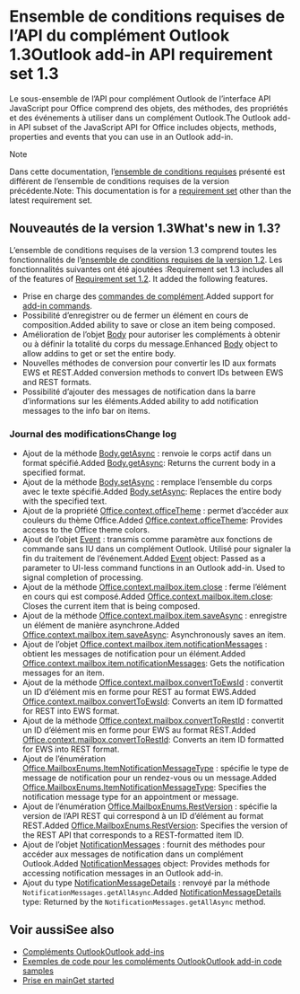 # <a name="outlook-add-in-api-requirement-set-13"></a><span data-ttu-id="667d9-101">Ensemble de conditions requises de l’API du complément Outlook 1.3</span><span class="sxs-lookup"><span data-stu-id="667d9-101">Outlook add-in API requirement set 1.3</span></span>

<span data-ttu-id="667d9-102">Le sous-ensemble de l’API pour complément Outlook de l’interface API JavaScript pour Office comprend des objets, des méthodes, des propriétés et des événements à utiliser dans un complément Outlook.</span><span class="sxs-lookup"><span data-stu-id="667d9-102">The Outlook add-in API subset of the JavaScript API for Office includes objects, methods, properties and events that you can use in an Outlook add-in.</span></span>

> [!NOTE]
> <span data-ttu-id="667d9-103">Dans cette documentation, l’[ensemble de conditions requises](/office/dev/add-ins/reference/requirement-sets/outlook-api-requirement-sets) présenté est différent de l’ensemble de conditions requises de la version précédente.</span><span class="sxs-lookup"><span data-stu-id="667d9-103">Note: This documentation is for a [requirement set](/office/dev/add-ins/reference/requirement-sets/outlook-api-requirement-sets) other than the latest requirement set.</span></span> 

## <a name="whats-new-in-13"></a><span data-ttu-id="667d9-104">Nouveautés de la version 1.3</span><span class="sxs-lookup"><span data-stu-id="667d9-104">What's new in 1.3?</span></span>

<span data-ttu-id="667d9-p101">L’ensemble de conditions requises de la version 1.3 comprend toutes les fonctionnalités de l’[ensemble de conditions requises de la version 1.2](../requirement-set-1.2/outlook-requirement-set-1.2.md). Les fonctionnalités suivantes ont été ajoutées :</span><span class="sxs-lookup"><span data-stu-id="667d9-p101">Requirement set 1.3 includes all of the features of [Requirement set 1.2](../requirement-set-1.2/outlook-requirement-set-1.2.md). It added the following features.</span></span>

- <span data-ttu-id="667d9-107">Prise en charge des [commandes de complément](https://docs.microsoft.com/outlook/add-ins/add-in-commands-for-outlook).</span><span class="sxs-lookup"><span data-stu-id="667d9-107">Added support for [add-in commands](https://docs.microsoft.com/outlook/add-ins/add-in-commands-for-outlook).</span></span>
- <span data-ttu-id="667d9-108">Possibilité d’enregistrer ou de fermer un élément en cours de composition.</span><span class="sxs-lookup"><span data-stu-id="667d9-108">Added ability to save or close an item being composed.</span></span>
- <span data-ttu-id="667d9-109">Amélioration de l’objet [Body](/javascript/api/outlook_1_3/office.body) pour autoriser les compléments à obtenir ou à définir la totalité du corps du message.</span><span class="sxs-lookup"><span data-stu-id="667d9-109">Enhanced [Body](/javascript/api/outlook_1_3/office.body) object to allow addins to get or set the entire body.</span></span>
- <span data-ttu-id="667d9-110">Nouvelles méthodes de conversion pour convertir les ID aux formats EWS et REST.</span><span class="sxs-lookup"><span data-stu-id="667d9-110">Added conversion methods to convert IDs between EWS and REST formats.</span></span>
- <span data-ttu-id="667d9-111">Possibilité d’ajouter des messages de notification dans la barre d’informations sur les éléments.</span><span class="sxs-lookup"><span data-stu-id="667d9-111">Added ability to add notification messages to the info bar on items.</span></span>

### <a name="change-log"></a><span data-ttu-id="667d9-112">Journal des modifications</span><span class="sxs-lookup"><span data-stu-id="667d9-112">Change log</span></span>

- <span data-ttu-id="667d9-113">Ajout de la méthode [Body.getAsync](/javascript/api/outlook_1_3/office.body#getasync-coerciontype--options--callback-) : renvoie le corps actif dans un format spécifié.</span><span class="sxs-lookup"><span data-stu-id="667d9-113">Added [Body.getAsync](/javascript/api/outlook_1_3/office.body#getasync-coerciontype--options--callback-): Returns the current body in a specified format.</span></span>
- <span data-ttu-id="667d9-114">Ajout de la méthode [Body.setAsync](/javascript/api/outlook_1_3/office.body#setasync-data--options--callback-) : remplace l’ensemble du corps avec le texte spécifié.</span><span class="sxs-lookup"><span data-stu-id="667d9-114">Added [Body.setAsync](/javascript/api/outlook_1_3/office.body#setasync-data--options--callback-): Replaces the entire body with the specified text.</span></span>
- <span data-ttu-id="667d9-115">Ajout de la propriété [Office.context.officeTheme](office.context.md#officetheme-object) : permet d’accéder aux couleurs du thème Office.</span><span class="sxs-lookup"><span data-stu-id="667d9-115">Added [Office.context.officeTheme](office.context.md#officetheme-object): Provides access to the Office theme colors.</span></span>
- <span data-ttu-id="667d9-p102">Ajout de l’objet [Event](/javascript/api/office/office.addincommands.event) : transmis comme paramètre aux fonctions de commande sans IU dans un complément Outlook. Utilisé pour signaler la fin du traitement de l’événement.</span><span class="sxs-lookup"><span data-stu-id="667d9-p102">Added [Event](/javascript/api/office/office.addincommands.event) object: Passed as a parameter to UI-less command functions in an Outlook add-in. Used to signal completion of processing.</span></span>
- <span data-ttu-id="667d9-118">Ajout de la méthode [Office.context.mailbox.item.close](office.context.mailbox.item.md#close) : ferme l’élément en cours qui est composé.</span><span class="sxs-lookup"><span data-stu-id="667d9-118">Added [Office.context.mailbox.item.close](office.context.mailbox.item.md#close): Closes the current item that is being composed.</span></span>
- <span data-ttu-id="667d9-119">Ajout de la méthode [Office.context.mailbox.item.saveAsync](office.context.mailbox.item.md#saveasyncoptions-callback) : enregistre un élément de manière asynchrone.</span><span class="sxs-lookup"><span data-stu-id="667d9-119">Added [Office.context.mailbox.item.saveAsync](office.context.mailbox.item.md#saveasyncoptions-callback): Asynchronously saves an item.</span></span>
- <span data-ttu-id="667d9-120">Ajout de l’objet [Office.context.mailbox.item.notificationMessages](office.context.mailbox.item.md#notificationmessages-notificationmessagesjavascriptapioutlook13officenotificationmessages) : obtient les messages de notification pour un élément.</span><span class="sxs-lookup"><span data-stu-id="667d9-120">Added [Office.context.mailbox.item.notificationMessages](office.context.mailbox.item.md#notificationmessages-notificationmessagesjavascriptapioutlook13officenotificationmessages): Gets the notification messages for an item.</span></span>
- <span data-ttu-id="667d9-121">Ajout de la méthode [Office.context.mailbox.convertToEwsId](office.context.mailbox.md#converttoewsiditemid-restversion--string) : convertit un ID d’élément mis en forme pour REST au format EWS.</span><span class="sxs-lookup"><span data-stu-id="667d9-121">Added [Office.context.mailbox.convertToEwsId](office.context.mailbox.md#converttoewsiditemid-restversion--string): Converts an item ID formatted for REST into EWS format.</span></span>
- <span data-ttu-id="667d9-122">Ajout de la méthode [Office.context.mailbox.convertToRestId](office.context.mailbox.md#converttorestiditemid-restversion--string) : convertit un ID d’élément mis en forme pour EWS au format REST.</span><span class="sxs-lookup"><span data-stu-id="667d9-122">Added [Office.context.mailbox.convertToRestId](office.context.mailbox.md#converttorestiditemid-restversion--string): Converts an item ID formatted for EWS into REST format.</span></span>
- <span data-ttu-id="667d9-123">Ajout de l’énumération [Office.MailboxEnums.ItemNotificationMessageType](/javascript/api/outlook_1_3/office.mailboxenums.itemnotificationmessagetype) : spécifie le type de message de notification pour un rendez-vous ou un message.</span><span class="sxs-lookup"><span data-stu-id="667d9-123">Added [Office.MailboxEnums.ItemNotificationMessageType](/javascript/api/outlook_1_3/office.mailboxenums.itemnotificationmessagetype): Specifies the notification message type for an appointment or message.</span></span>
- <span data-ttu-id="667d9-124">Ajout de l’énumération [Office.MailboxEnums.RestVersion](/javascript/api/outlook_1_3/office.mailboxenums.restversion) : spécifie la version de l’API REST qui correspond à un ID d’élément au format REST.</span><span class="sxs-lookup"><span data-stu-id="667d9-124">Added [Office.MailboxEnums.RestVersion](/javascript/api/outlook_1_3/office.mailboxenums.restversion): Specifies the version of the REST API that corresponds to a REST-formatted item ID.</span></span>
- <span data-ttu-id="667d9-125">Ajout de l’objet [NotificationMessages](/javascript/api/outlook_1_3/office.notificationmessages) : fournit des méthodes pour accéder aux messages de notification dans un complément Outlook.</span><span class="sxs-lookup"><span data-stu-id="667d9-125">Added [NotificationMessages](/javascript/api/outlook_1_3/office.notificationmessages) object: Provides methods for accessing notification messages in an Outlook add-in.</span></span>
- <span data-ttu-id="667d9-126">Ajout du type [NotificationMessageDetails](/javascript/api/outlook_1_3/office.notificationmessagedetails) : renvoyé par la méthode `NotificationMessages.getAllAsync`.</span><span class="sxs-lookup"><span data-stu-id="667d9-126">Added [NotificationMessageDetails](/javascript/api/outlook_1_3/office.notificationmessagedetails) type: Returned by the `NotificationMessages.getAllAsync` method.</span></span>

## <a name="see-also"></a><span data-ttu-id="667d9-127">Voir aussi</span><span class="sxs-lookup"><span data-stu-id="667d9-127">See also</span></span>

- [<span data-ttu-id="667d9-128">Compléments Outlook</span><span class="sxs-lookup"><span data-stu-id="667d9-128">Outlook add-ins</span></span>](https://docs.microsoft.com/outlook/add-ins/)
- [<span data-ttu-id="667d9-129">Exemples de code pour les compléments Outlook</span><span class="sxs-lookup"><span data-stu-id="667d9-129">Outlook add-in code samples</span></span>](https://developer.microsoft.com/outlook/gallery/?filterBy=Outlook,Samples,Add-ins)
- [<span data-ttu-id="667d9-130">Prise en main</span><span class="sxs-lookup"><span data-stu-id="667d9-130">Get started</span></span>](https://docs.microsoft.com/outlook/add-ins/quick-start)